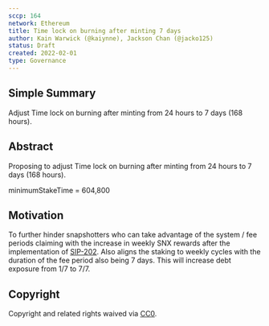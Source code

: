 ```yaml
---
sccp: 164
network: Ethereum
title: Time lock on burning after minting 7 days
author: Kain Warwick (@kaiynne), Jackson Chan (@jacko125)
status: Draft
created: 2022-02-01
type: Governance
---
```


<!--You can leave these HTML comments in your merged SCCP and delete the visible duplicate text guides, they will not appear and may be helpful to refer to if you edit it again. This is the suggested template for new SCCPs. Note that an SCCP number will be assigned by an editor. When opening a pull request to submit your SCCP, please use an abbreviated title in the filename, `sccp-draft_title_abbrev.md`. The title should be 44 characters or less.-->

## Simple Summary

<!--"If you can't explain it simply, you don't understand it well enough." Provide a simplified and layman-accessible explanation of the SCCP.-->

Adjust Time lock on burning after minting from 24 hours to 7 days (168 hours).

## Abstract

<!--A short (~200 word) description of the variable change proposed.-->

Proposing to adjust Time lock on burning after minting from 24 hours to 7 days (168 hours).</br>

minimumStakeTime = 604,800

## Motivation

<!--The motivation is critical for SCCPs that want to update variables within Synthetix. It should clearly explain why the existing variable is not incentive aligned. SCCP submissions without sufficient motivation may be rejected outright.-->

To further hinder snapshotters who can take advantage of the system / fee periods claiming with the increase in weekly SNX rewards after the implementation of [SIP-202](https://sips.synthetix.io/sips/sip-202/). Also aligns the staking to weekly cycles with the duration of the fee period also being 7 days. This will increase debt exposure from 1/7 to 7/7. 

## Copyright

Copyright and related rights waived via [CC0](https://creativecommons.org/publicdomain/zero/1.0/).

